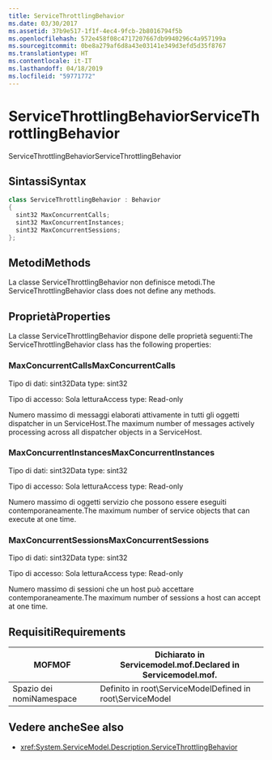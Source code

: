```yaml
---
title: ServiceThrottlingBehavior
ms.date: 03/30/2017
ms.assetid: 37b9e517-1f1f-4ec4-9fcb-2b8016794f5b
ms.openlocfilehash: 572e458f08c4717207667db9940296c4a957199a
ms.sourcegitcommit: 0be8a279af6d8a43e03141e349d3efd5d35f8767
ms.translationtype: HT
ms.contentlocale: it-IT
ms.lasthandoff: 04/18/2019
ms.locfileid: "59771772"
---
```

# <a name="servicethrottlingbehavior"></a><span data-ttu-id="92a9b-102">ServiceThrottlingBehavior</span><span class="sxs-lookup"><span data-stu-id="92a9b-102">ServiceThrottlingBehavior</span></span>
<span data-ttu-id="92a9b-103">ServiceThrottlingBehavior</span><span class="sxs-lookup"><span data-stu-id="92a9b-103">ServiceThrottlingBehavior</span></span>  
  
## <a name="syntax"></a><span data-ttu-id="92a9b-104">Sintassi</span><span class="sxs-lookup"><span data-stu-id="92a9b-104">Syntax</span></span>  
  
```csharp  
class ServiceThrottlingBehavior : Behavior  
{  
  sint32 MaxConcurrentCalls;  
  sint32 MaxConcurrentInstances;  
  sint32 MaxConcurrentSessions;  
};  
```  
  
## <a name="methods"></a><span data-ttu-id="92a9b-105">Metodi</span><span class="sxs-lookup"><span data-stu-id="92a9b-105">Methods</span></span>  
 <span data-ttu-id="92a9b-106">La classe ServiceThrottlingBehavior non definisce metodi.</span><span class="sxs-lookup"><span data-stu-id="92a9b-106">The ServiceThrottlingBehavior class does not define any methods.</span></span>  
  
## <a name="properties"></a><span data-ttu-id="92a9b-107">Proprietà</span><span class="sxs-lookup"><span data-stu-id="92a9b-107">Properties</span></span>  
 <span data-ttu-id="92a9b-108">La classe ServiceThrottlingBehavior dispone delle proprietà seguenti:</span><span class="sxs-lookup"><span data-stu-id="92a9b-108">The ServiceThrottlingBehavior class has the following properties:</span></span>  
  
### <a name="maxconcurrentcalls"></a><span data-ttu-id="92a9b-109">MaxConcurrentCalls</span><span class="sxs-lookup"><span data-stu-id="92a9b-109">MaxConcurrentCalls</span></span>  
 <span data-ttu-id="92a9b-110">Tipo di dati: sint32</span><span class="sxs-lookup"><span data-stu-id="92a9b-110">Data type: sint32</span></span>  
  
 <span data-ttu-id="92a9b-111">Tipo di accesso: Sola lettura</span><span class="sxs-lookup"><span data-stu-id="92a9b-111">Access type: Read-only</span></span>  
  
 <span data-ttu-id="92a9b-112">Numero massimo di messaggi elaborati attivamente in tutti gli oggetti dispatcher in un ServiceHost.</span><span class="sxs-lookup"><span data-stu-id="92a9b-112">The maximum number of messages actively processing across all dispatcher objects in a ServiceHost.</span></span>  
  
### <a name="maxconcurrentinstances"></a><span data-ttu-id="92a9b-113">MaxConcurrentInstances</span><span class="sxs-lookup"><span data-stu-id="92a9b-113">MaxConcurrentInstances</span></span>  
 <span data-ttu-id="92a9b-114">Tipo di dati: sint32</span><span class="sxs-lookup"><span data-stu-id="92a9b-114">Data type: sint32</span></span>  
  
 <span data-ttu-id="92a9b-115">Tipo di accesso: Sola lettura</span><span class="sxs-lookup"><span data-stu-id="92a9b-115">Access type: Read-only</span></span>  
  
 <span data-ttu-id="92a9b-116">Numero massimo di oggetti servizio che possono essere eseguiti contemporaneamente.</span><span class="sxs-lookup"><span data-stu-id="92a9b-116">The maximum number of service objects that can execute at one time.</span></span>  
  
### <a name="maxconcurrentsessions"></a><span data-ttu-id="92a9b-117">MaxConcurrentSessions</span><span class="sxs-lookup"><span data-stu-id="92a9b-117">MaxConcurrentSessions</span></span>  
 <span data-ttu-id="92a9b-118">Tipo di dati: sint32</span><span class="sxs-lookup"><span data-stu-id="92a9b-118">Data type: sint32</span></span>  
  
 <span data-ttu-id="92a9b-119">Tipo di accesso: Sola lettura</span><span class="sxs-lookup"><span data-stu-id="92a9b-119">Access type: Read-only</span></span>  
  
 <span data-ttu-id="92a9b-120">Numero massimo di sessioni che un host può accettare contemporaneamente.</span><span class="sxs-lookup"><span data-stu-id="92a9b-120">The maximum number of sessions a host can accept at one time.</span></span>  
  
## <a name="requirements"></a><span data-ttu-id="92a9b-121">Requisiti</span><span class="sxs-lookup"><span data-stu-id="92a9b-121">Requirements</span></span>  
  
|<span data-ttu-id="92a9b-122">MOF</span><span class="sxs-lookup"><span data-stu-id="92a9b-122">MOF</span></span>|<span data-ttu-id="92a9b-123">Dichiarato in Servicemodel.mof.</span><span class="sxs-lookup"><span data-stu-id="92a9b-123">Declared in Servicemodel.mof.</span></span>|  
|---------|-----------------------------------|  
|<span data-ttu-id="92a9b-124">Spazio dei nomi</span><span class="sxs-lookup"><span data-stu-id="92a9b-124">Namespace</span></span>|<span data-ttu-id="92a9b-125">Definito in root\ServiceModel</span><span class="sxs-lookup"><span data-stu-id="92a9b-125">Defined in root\ServiceModel</span></span>|  
  
## <a name="see-also"></a><span data-ttu-id="92a9b-126">Vedere anche</span><span class="sxs-lookup"><span data-stu-id="92a9b-126">See also</span></span>

- <xref:System.ServiceModel.Description.ServiceThrottlingBehavior>
